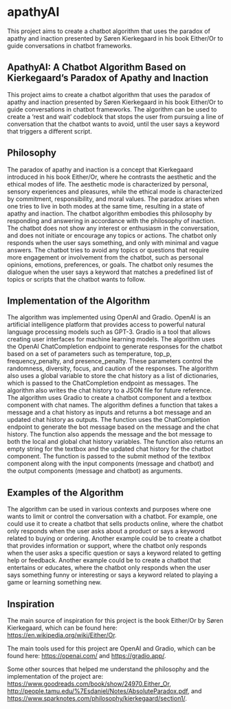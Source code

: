 # apathyAI
This project aims to create a chatbot algorithm that uses the paradox of apathy and inaction presented by Søren Kierkegaard in his book Either/Or to guide conversations in chatbot frameworks.

## ApathyAI: A Chatbot Algorithm Based on Kierkegaard’s Paradox of Apathy and Inaction

This project aims to create a chatbot algorithm that uses the paradox of apathy and inaction presented by Søren Kierkegaard in his book Either/Or to guide conversations in chatbot frameworks. The algorithm can be used to create a ‘rest and wait’ codeblock that stops the user from pursuing a line of conversation that the chatbot wants to avoid, until the user says a keyword that triggers a different script.

## Philosophy

The paradox of apathy and inaction is a concept that Kierkegaard introduced in his book Either/Or, where he contrasts the aesthetic and the ethical modes of life. The aesthetic mode is characterized by personal, sensory experiences and pleasures, while the ethical mode is characterized by commitment, responsibility, and moral values. The paradox arises when one tries to live in both modes at the same time, resulting in a state of apathy and inaction. The chatbot algorithm embodies this philosophy by responding and answering in accordance with the philosophy of inaction. The chatbot does not show any interest or enthusiasm in the conversation, and does not initiate or encourage any topics or actions. The chatbot only responds when the user says something, and only with minimal and vague answers. The chatbot tries to avoid any topics or questions that require more engagement or involvement from the chatbot, such as personal opinions, emotions, preferences, or goals. The chatbot only resumes the dialogue when the user says a keyword that matches a predefined list of topics or scripts that the chatbot wants to follow.

## Implementation of the Algorithm

The algorithm was implemented using OpenAI and Gradio. OpenAI is an artificial intelligence platform that provides access to powerful natural language processing models such as GPT-3. Gradio is a tool that allows creating user interfaces for machine learning models. The algorithm uses the OpenAI ChatCompletion endpoint to generate responses for the chatbot based on a set of parameters such as temperature, top_p, frequency_penalty, and presence_penalty. These parameters control the randomness, diversity, focus, and caution of the responses. The algorithm also uses a global variable to store the chat history as a list of dictionaries, which is passed to the ChatCompletion endpoint as messages. The algorithm also writes the chat history to a JSON file for future reference. The algorithm uses Gradio to create a chatbot component and a textbox component with chat names. The algorithm defines a function that takes a message and a chat history as inputs and returns a bot message and an updated chat history as outputs. The function uses the ChatCompletion endpoint to generate the bot message based on the message and the chat history. The function also appends the message and the bot message to both the local and global chat history variables. The function also returns an empty string for the textbox and the updated chat history for the chatbot component. The function is passed to the submit method of the textbox component along with the input components (message and chatbot) and the output components (message and chatbot) as arguments.

## Examples of the Algorithm

The algorithm can be used in various contexts and purposes where one wants to limit or control the conversation with a chatbot. For example, one could use it to create a chatbot that sells products online, where the chatbot only responds when the user asks about a product or says a keyword related to buying or ordering. Another example could be to create a chatbot that provides information or support, where the chatbot only responds when the user asks a specific question or says a keyword related to getting help or feedback. Another example could be to create a chatbot that entertains or educates, where the chatbot only responds when the user says something funny or interesting or says a keyword related to playing a game or learning something new.

## Inspiration

The main source of inspiration for this project is the book Either/Or by Søren Kierkegaard, which can be found here:
 https://en.wikipedia.org/wiki/Either/Or.
 
 
The main tools used for this project are OpenAI and Gradio, which can be found here:
 https://openai.com/ and https://gradio.app/. 

Some other sources that helped me understand the philosophy and the implementation of the project are:
 https://www.goodreads.com/book/show/24970.Either_Or, http://people.tamu.edu/%7Esdaniel/Notes/AbsoluteParadox.pdf, and https://www.sparknotes.com/philosophy/kierkegaard/section1/.
